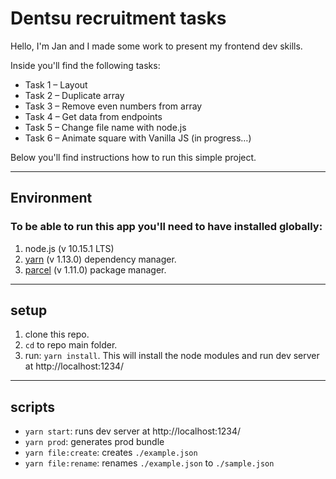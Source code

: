 # Dentsu recruitment tasks
Hello, I'm Jan and I made some work to present my frontend dev skills.

Inside you'll find the following tasks:
- Task 1 – Layout
- Task 2 – Duplicate array
- Task 3 – Remove even numbers from array
- Task 4 – Get data from endpoints
- Task 5 – Change file name with node.js
- Task 6 – Animate square with Vanilla JS (in progress…)

Below you'll find instructions how to run this simple project.


___
## Environment

### To be able to run this app you'll need to have installed globally:

1. node.js (v 10.15.1 LTS)
2. [yarn](https://yarnpkg.com/en/docs/install) (v 1.13.0) dependency manager.
3. [parcel](https://parceljs.org/getting_started.html) (v 1.11.0) package manager.
---
## setup
1. clone this repo.
2. `cd` to repo main folder.
3. run: `yarn install`. This will install the node modules and run dev server at http://localhost:1234/
---
## scripts
* `yarn start`: runs dev server at http://localhost:1234/
* `yarn prod`: generates prod bundle
* `yarn file:create`: creates `./example.json`
* `yarn file:rename`: renames `./example.json` to `./sample.json`
